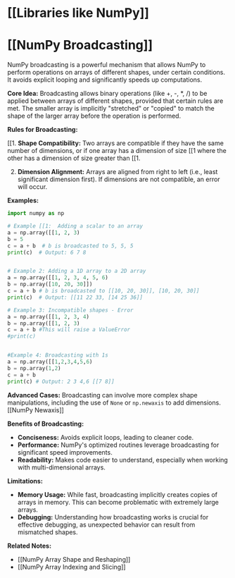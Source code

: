 # [[Libraries like NumPy]]
# [[NumPy Broadcasting]] 
NumPy broadcasting is a powerful mechanism that allows NumPy to perform operations on arrays of different shapes, under certain conditions.  It avoids explicit looping and significantly speeds up computations.

**Core Idea:** Broadcasting allows binary operations (like +, -, *, /) to be applied between arrays of different shapes, provided that certain rules are met.  The smaller array is implicitly "stretched" or "copied" to match the shape of the larger array before the operation is performed.


**Rules for Broadcasting:**

[[1. **Shape Compatibility:** Two arrays are compatible if they have the same number of dimensions, or if one array has a dimension of size [[1 where the other has a dimension of size greater than [[1.

2. **Dimension Alignment:**  Arrays are aligned from right to left (i.e., least significant dimension first).  If dimensions are not compatible, an error will occur.


**Examples:**

```python
import numpy as np

# Example [[1:  Adding a scalar to an array
a = np.array([[1, 2, 3)
b = 5
c = a + b  # b is broadcasted to 5, 5, 5
print(c)  # Output: 6 7 8


# Example 2: Adding a 1D array to a 2D array
a = np.array([[1, 2, 3, 4, 5, 6)
b = np.array([10, 20, 30]])
c = a + b # b is broadcasted to [[10, 20, 30]], [10, 20, 30]]
print(c)  # Output: [[11 22 33, [14 25 36]]

# Example 3: Incompatible shapes - Error
a = np.array([[1, 2, 3, 4)
b = np.array([[1, 2, 3)
c = a + b #This will raise a ValueError
#print(c)


#Example 4: Broadcasting with 1s
a = np.array([[1,2,3,4,5,6)
b = np.array(1,2)
c = a + b
print(c) # Output: 2 3 4,6 [[7 8]]

```

**Advanced Cases:**  Broadcasting can involve more complex shape manipulations, including the use of `None` or `np.newaxis` to add dimensions.  [[NumPy Newaxis]]


**Benefits of Broadcasting:**

* **Conciseness:**  Avoids explicit loops, leading to cleaner code.
* **Performance:**  NumPy's optimized routines leverage broadcasting for significant speed improvements.
* **Readability:**  Makes code easier to understand, especially when working with multi-dimensional arrays.

**Limitations:**

* **Memory Usage:**  While fast, broadcasting implicitly creates copies of arrays in memory. This can become problematic with extremely large arrays.
* **Debugging:**  Understanding how broadcasting works is crucial for effective debugging, as unexpected behavior can result from mismatched shapes.

**Related Notes:**

* [[NumPy Array Shape and Reshaping]]
* [[NumPy Array Indexing and Slicing]]



